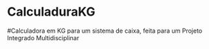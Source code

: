 # CalculaduraKG

#Calculadora em KG para um sistema de caixa, feita para um Projeto Integrado Multidisciplinar
